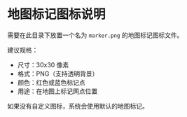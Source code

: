 # 地图标记图标说明

需要在此目录下放置一个名为 `marker.png` 的地图标记图标文件。

建议规格：
- 尺寸：30x30 像素
- 格式：PNG（支持透明背景）
- 颜色：红色或蓝色标记点
- 用途：在地图上标记网点位置

如果没有自定义图标，系统会使用默认的地图标记。